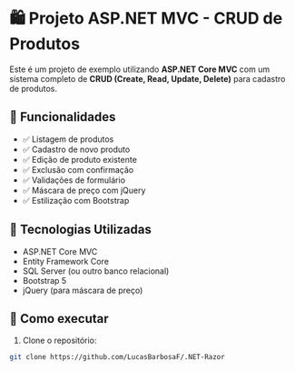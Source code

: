 # 🛍️ Projeto ASP.NET MVC - CRUD de Produtos

Este é um projeto de exemplo utilizando **ASP.NET Core MVC** com um sistema completo de **CRUD (Create, Read, Update, Delete)** para cadastro de produtos.

## 📌 Funcionalidades

- ✅ Listagem de produtos
- ✅ Cadastro de novo produto
- ✅ Edição de produto existente
- ✅ Exclusão com confirmação
- ✅ Validações de formulário
- ✅ Máscara de preço com jQuery
- ✅ Estilização com Bootstrap

## 🧱 Tecnologias Utilizadas

- ASP.NET Core MVC
- Entity Framework Core
- SQL Server (ou outro banco relacional)
- Bootstrap 5
- jQuery (para máscara de preço)

## 🚀 Como executar

1. Clone o repositório:

```bash
git clone https://github.com/LucasBarbosaF/.NET-Razor
